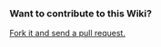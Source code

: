 ### Want to contribute to this Wiki?

[Fork it and send a pull request.](https://github.com/Microsoft/TypeScript-wiki)
